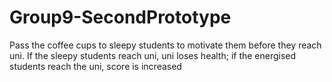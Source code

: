 # Group9-SecondPrototype

Pass the coffee cups to sleepy students to motivate them before they reach uni. If the sleepy students reach uni, uni loses health; if the energised students reach the uni, score is increased

